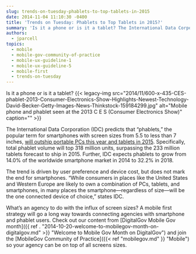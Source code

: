 ```yaml
---
slug: trends-on-tuesday-phablets-to-top-tablets-in-2015
date: 2014-11-04 11:10:30 -0400
title: 'Trends on Tuesday: Phablets to Top Tablets in 2015?'
summary: 'Is it a phone or is it a tablet? The International Data Corporation (IDC) predicts that &#8220;phablets,&#8221; the popular term for smartphones with screen sizes from 5.5 to less than 7 inches, will outship portable PCs this year and tablets in 2015. Specifically, total phablet volume will top 318 million units, surpassing the 233 million'
authors:
  - jparcell
topics:
  - mobile
  - mobile-gov-community-of-practice
  - mobile-ux-guideline-1
  - mobile-ux-guideline-5
  - mobile-first
  - trends-on-tuesday
---
```


Is it a phone or is it a tablet? {{< legacy-img src="2014/11/600-x-435-CES-phablet-2013-Consumer-Electronics-Show-Highlights-Newest-Technology-David-Becker-Getty-Images-News-Thinkstock-159184299.jpg" alt="Mobile phone and phablet seen at the 2013 C E S (Consumer Electronics Show)" caption="" >}} 

The International Data Corporation (IDC) predicts that &#8220;phablets,&#8221; the popular term for smartphones with screen sizes from 5.5 to less than 7 inches, [will outship portable PCs this year and tablets in 2015](http://www.idc.com/getdoc.jsp?containerId=prUS25077914). Specifically, total phablet volume will top 318 million units, surpassing the 233 million tablets forecast to ship in 2015. Further, IDC expects phablets to grow from 14.0% of the worldwide smartphone market in 2014 to 32.2% in 2018.

The trend is driven by user preference and device cost, but does not mark the end for smartphones. &#8220;While consumers in places like the United States and Western Europe are likely to own a combination of PCs, tablets, and smartphones, in many places the smartphone—regardless of size—will be the one connected device of choice,&#8221; states IDC.

What&#8217;s an agency to do with the influx of screen sizes? A mobile first strategy will go a long way towards connecting agencies with smartphone and phablet users. Check out our content from [DigitalGov Mobile Gov month]({{ ref . "2014-10-20-welcome-to-mobilegov-month-on-digitalgov.md" >}} "Welcome to Mobile Gov Month on DigitalGov") and join the [MobileGov Community of Practice]({{< ref "mobilegov.md" }} "Mobile") so your agency can be on top of all screens sizes.